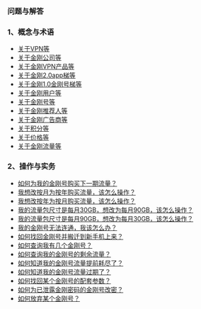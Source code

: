 ### 问题与解答

### 1、概念与术语
- [关于VPN等](https://a2zitpro.github.io/web/列表-关于VPN及相关问题)
- [关于金刚公司等](https://a2zitpro.github.io/web/列表-关于金刚公司及相关问题)
- [关于金刚VPN产品等](https://a2zitpro.github.io/web/列表-关于金刚VPN产品等)
- [关于金刚2.0app梯等](https://a2zitpro.github.io/web/列表-关于金刚2.0app型翻墙梯及相关问题)
- [关于金刚1.0金刚号梯等](https://a2zitpro.github.io/web/列表-关于金刚1.0配置金刚号型翻墙梯及相关问题)
- [关于金刚用户等](https://a2zitpro.github.io/web/列表-金刚用户及相关问题)
- [关于金刚号等](https://a2zitpro.github.io/web/列表-金刚号及相关问题)
- [关于金刚推荐人等](https://a2zitpro.github.io/web/列表-金刚推荐人及相关问题)
- [关于金刚广告商等](https://a2zitpro.github.io/web/列表-金刚广告商及相关问题)
- [关于积分等](https://a2zitpro.github.io/web/列表-积分及相关问题)
- [关于价格等](https://a2zitpro.github.io/web/列表-金刚梯价格)
- [关于金刚流量等](https://a2zitpro.github.io/web/列表-流量及相关问题)

### 2、操作与实务
- [如何为我的金刚号购买下一期流量？]()
- [我想改按月为按年购买流量，该怎么操作？]()
- [我想改按年为按月购买流量，该怎么操作？]()
- [我的流量包尺寸是每月30GB，想改为每月90GB，该怎么操作？]()
- [我的流量包尺寸是每月90GB，想改为每月30GB，该怎么操作？]()
- [我的金刚号无法连通，我该怎么办？](https://a2zitpro.github.io/web/)
- [如何找回金刚号并搬迁到新手机上来？](https://a2zitpro.github.io/web/找回参数)
- [如何查询我有几个金刚号？](https://a2zitpro.github.io/web/查询名下金刚号)
- [如何查询我的金刚号的剩余流量？](https://a2zitpro.github.io/web/查询名下金刚号)
- [如何知道我的金刚号流量提前耗尽了？](https://a2zitpro.github.io/web/流量提前耗尽的识别)
- [如何知道我的金刚号流量过期了？](https://a2zitpro.github.io/web/流量过期的识别)
- [如何找回某个金刚号的配套参数？](https://a2zitpro.github.io/web/如何找回配套参数)
- [如何为已泄露金刚密码的金刚号改密？](https://a2zitpro.github.io/web/修改金刚密码)
- [如何放弃某个金刚号？](https://a2zitpro.github.io/web/金刚号注销)


